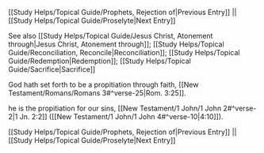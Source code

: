 [[Study Helps/Topical Guide/Prophets, Rejection of|Previous Entry]]  ||  [[Study Helps/Topical Guide/Proselyte|Next Entry]]

 See also [[Study Helps/Topical Guide/Jesus Christ, Atonement through|Jesus Christ, Atonement through]]; [[Study Helps/Topical Guide/Reconciliation, Reconcile|Reconciliation]]; [[Study Helps/Topical Guide/Redemption|Redemption]]; [[Study Helps/Topical Guide/Sacrifice|Sacrifice]]

 God hath set forth to be a propitiation through faith, [[New Testament/Romans/Romans 3#^verse-25|Rom. 3:25]].

 he is the propitiation for our sins, [[New Testament/1 John/1 John 2#^verse-2|1 Jn. 2:2]] ([[New Testament/1 John/1 John 4#^verse-10|4:10]]).

[[Study Helps/Topical Guide/Prophets, Rejection of|Previous Entry]]  ||  [[Study Helps/Topical Guide/Proselyte|Next Entry]]